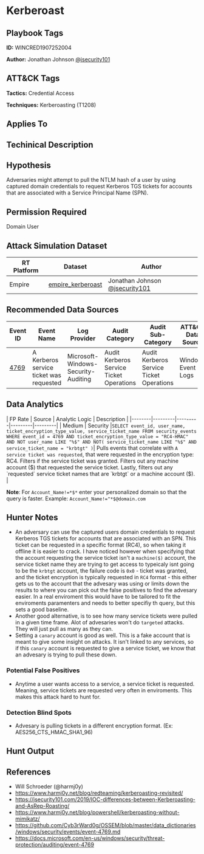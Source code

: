 # Kerberoast

## Playbook Tags

**ID:** WINCRED1907252004


**Author:** Jonathan Johnson [@jsecurity101](https://twitter.com/jsecurity101)


## ATT&CK Tags

**Tactics:** Credential Access

**Techniques:** Kerberoasting (T1208)

## Applies To

## Techinical Description

## Hypothesis

Adversaries might attempt to pull the NTLM hash of a user by using captured domain credentials to request Kerberos TGS tickets for accounts that are associated with a Service Principal Name (SPN).

## Permission Required

Domain User

## Attack Simulation Dataset

| RT Platform  | Dataset | Author |
|---------|---------|---------|
| Empire | [empire_kerberoast](https://github.com/Cyb3rWard0g/mordor/blob/master/small_datasets/windows/credential_access/kerberoasting_T1208/empire_kerberoast.md) | Jonathan Johnson [@jsecurity101](https://twitter.com/jsecurity101) |

## Recommended Data Sources

| Event ID | Event Name | Log Provider | Audit Category | Audit Sub-Category | ATT&CK Data Source |
|---------|---------|----------|----------|---------|-----|
| [4769](https://github.com/Cyb3rWard0g/OSSEM/blob/master/data_dictionaries/windows/security/events/event-4769.md) | A Kerberos service ticket was requested | Microsoft-Windows-Security-Auditing | Audit Kerberos Service Ticket Operations | Audit Kerberos Service Ticket Operations | Windows Event Logs |


## Data Analytics

| FP Rate | Source | Analytic Logic | Description |
|--------|---------|---------|---------|---------|
| Medium | Security |`SELECT event_id, user_name, ticket_encryption_type_value, service_ticket_name FROM security_events WHERE event_id = 4769 AND ticket_encryption_type_value = "RC4-HMAC" AND NOT user_name LIKE "%$" AND NOT( service_ticket_name LIKE "%$" AND service_ticket_name = "krbtgt" )`| Pulls events that correlate with `A service ticket was requested`, that were requested in the encryption type: RC4. Filters if the service ticket was granted. Filters out any machine account ($) that requested the service ticket. Lastly, filters out any `requested` service ticket names that are `krbtgt` or a machine account ($). |

**Note**: For `Account_Name!=*$*` enter your personalized domain so that the query is faster. Example: `Account_Name!="*$@domain.com`

## Hunter Notes

* An adversary can use the captured users domain credentials to request Kerberos TGS tickets for accounts that are associated with an SPN. This ticket can be requested in a specific format (RC4), so when taking it offline it is easier to crack. I have noticed however when specifying that the account requesting the service ticket isn't a `machine($)` account, the service ticket name they are trying to get access to typeicaly isnt going to be the `krbtgt` account, the failure code is `0x0` - ticket was granted, and the ticket encryption is typically requested in `RC4` format - this either gets us to the account that the advesary was using or limits down the results to where you can pick out the false positives to find the advesary easier. In a real enviroment this would have to be tailored to fit the enviroments paramenters and needs to better specifiy th query, but this sets a good baseline. 
* Another good alternative, is to see how many service tickets were pulled in a given time frame. Alot of advesaries won't do `targeted` attacks. They will just pull as many as they can. 
* Setting a `canary` account is good as well. This is a fake account that is meant to give some insight on attacks. It isn't linked to any services, so if this `canary` account is requested to give a service ticket, we know that an advesary is trying to pull these down. 

### Potential False Positives

* Anytime a user wants access to a service, a service ticket is requested. Meaning, service tickets are requested very often in enviroments. This makes this attack hard to hunt for. 

### Detection Blind Spots

* Advesary is pulling tickets in a different encryption format. (Ex: AES256_CTS_HMAC_SHA1_96)

## Hunt Output

## References
* Will Schroeder (@harmj0y)
* https://www.harmj0y.net/blog/redteaming/kerberoasting-revisited/
* https://jsecurity101.com/2019/IOC-differences-between-Kerberoasting-and-AsRep-Roasting/
* https://www.harmj0y.net/blog/powershell/kerberoasting-without-mimikatz/
* https://github.com/Cyb3rWard0g/OSSEM/blob/master/data_dictionaries/windows/security/events/event-4769.md
* https://docs.microsoft.com/en-us/windows/security/threat-protection/auditing/event-4769
